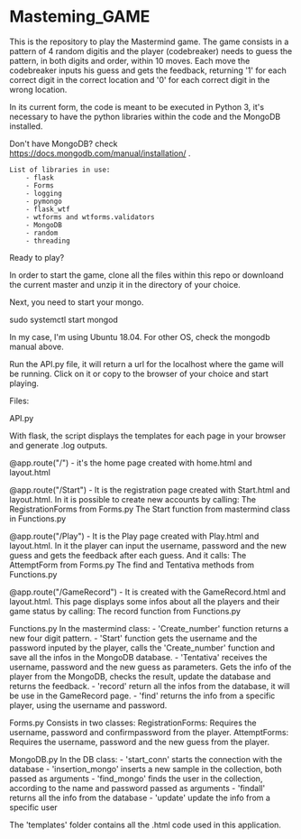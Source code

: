 # Masteming_GAME

This is the repository to play the Mastermind game. The game consists in a pattern of 4 random digitis and the player (codebreaker) needs to guess the pattern, in both digits and order, within 10 moves. Each move the codebreaker inputs his guess and gets the feedback, returning '1' for each correct digit in the correct location and '0' for each correct digit in the wrong location.

In its current form, the code is meant to be executed in Python 3, it's necessary to have the python libraries within the code and the MongoDB installed. 

Don't have MongoDB? check https://docs.mongodb.com/manual/installation/ .

	List of libraries in use:
		- flask
		- Forms
		- logging
		- pymongo
		- flask_wtf
		- wtforms and wtforms.validators
		- MongoDB
		- random
		- threading

Ready to play?

In order to start the game, clone all the files within this repo or downloand the current master and unzip it in the directory of your choice.

Next, you need to start your mongo.

sudo systemctl start mongod

In my case, I'm using Ubuntu 18.04. For other OS, check the mongodb manual above.

Run the API.py file, it will return a url for the localhost where the game will be running. Click on it or copy to the browser of your choice and start playing. 

Files:

API.py

With flask, the script displays the templates for each page in your browser and generate .log outputs.

@app.route("/") - it's the home page created with home.html and layout.html

@app.route("/Start") - It is the registration page created with Start.html and layout.html. In it is possible to create new accounts by calling:
	The RegistrationForms from Forms.py 
	The Start function from mastermind class in Functions.py


@app.route("/Play") - It is the Play page created with Play.html and layout.html. In it the player can input the username, password and the new guess and gets the feedback after each guess. And it calls:
	The AttemptForm from Forms.py
	The find and Tentativa methods from Functions.py

@app.route("/GameRecord") -  It is created with the GameRecord.html and layout.html. This page displays some infos about all the players and their game status by calling:
	The record function from Functions.py

Functions.py
In the mastermind class:
	- 'Create_number' function returns a new four digit pattern. 
	- 'Start' function gets the username and the password inputed by the player, calls the 		  		 'Create_number' function and save all the infos in the MongoDB database.
	- 'Tentativa' receives the username, password and the new guess as parameters. Gets the info of the 		 player from the MongoDB, checks the result, update the database and returns the feedback.
	- 'record' return all the infos from the database, it will be use in the GameRecord page.
	- 'find' returns the info from a specific player, using the username and password.

Forms.py
Consists in two classes:
	RegistrationForms: Requires the username, password and confirmpassword from the player.
	AttemptForms: Requires the username, password and the new guess from the player.

MongoDB.py
In the DB class:
	- 'start_conn' starts the connection with the database 
	- 'insertion_mongo' inserts a new sample in the collection, both passed as arguments
	- 'find_mongo' finds the user in the collection, according to the name and password passed as arguments
	- 'findall' returns all the info from the database
	- 'update' update the info from a specific user	

The 'templates' folder contains all the .html code used in this application. 
